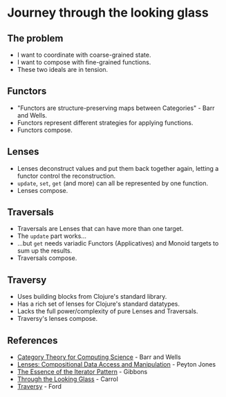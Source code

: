 Journey through the looking glass
=================================

The problem
-----------

* I want to coordinate with coarse-grained state.
* I want to compose with fine-grained functions.
* These two ideals are in tension.

Functors
--------

* "Functors are structure-preserving maps between Categories" - Barr and Wells.
* Functors represent different strategies for applying functions.
* Functors compose.

Lenses
------

* Lenses deconstruct values and put them back together again, letting a functor
  control the reconstruction. 
* `update`, `set`, `get` (and more) can all be represented by one function.
* Lenses compose.

Traversals
----------

* Traversals are Lenses that can have more than one target.
* The `update` part works...
* ...but `get` needs variadic Functors (Applicatives) and Monoid targets to sum up the results.
* Traversals compose.

Traversy
--------

* Uses building blocks from Clojure's standard library.
* Has a rich set of lenses for Clojure's standard datatypes.
* Lacks the full power/complexity of pure Lenses and Traversals.
* Traversy's lenses compose.

References
----------

* [Category Theory for Computing Science](http://www.math.mcgill.ca/triples/Barr-Wells-ctcs.pdf) - Barr and Wells
* [Lenses: Compositional Data Access and Manipulation](https://skillsmatter.com/skillscasts/4251-lenses-compositional-data-access-and-manipulation) - Peyton Jones
* [The Essence of the Iterator Pattern](http://www.cs.ox.ac.uk/jeremy.gibbons/publications/iterator.pdf) - Gibbons
* [Through the Looking Glass](http://www.gutenberg.org/ebooks/12) - Carrol
* [Traversy](https://github.com/ctford/traversy) - Ford
